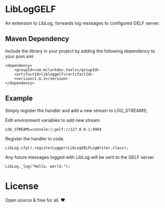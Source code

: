 # LibLogGELF

An extension to LibLog, forwards log messages to configured GELF server.

## Maven Dependency

Include the library in your project by adding the following dependency to your pom.xml

```
<dependency>
	<groupId>com.mclarkdev.tools</groupId>
	<artifactId>libloggelf</artifactId>
	<version>1.6.1</version>
</dependency>
```

## Example

Simply register the handler and add a new stream to LOG_STREAMS;

Edit environment variables to add new stream.

```
LOG_STREAMS=console:/;gelf://127.0.0.1:9904
```

Register the handler in code.

```
LibLog.cfg().registerLogger(LibLogGELFLogWriter.class);
```

Any future messages logged with LibLog will be sent to the GELF server.

```
LibLog._log("Hello, world.");
```

# License

Open source & free for all. ❤
